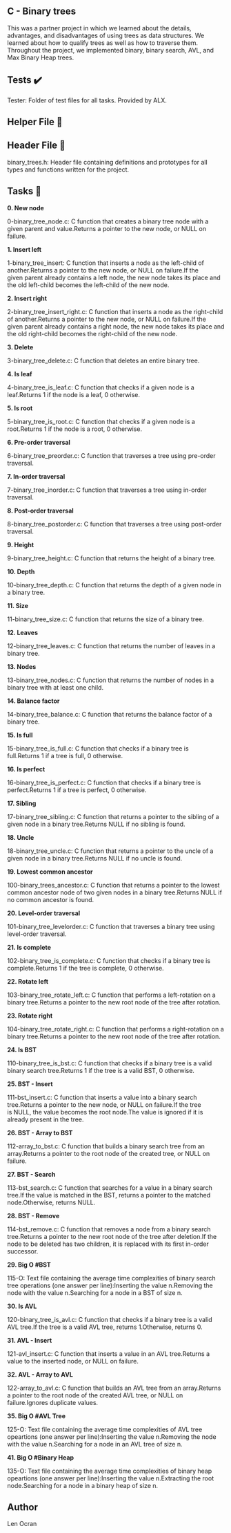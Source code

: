 ## C - Binary trees

This was a partner project in which we learned about the details, advantages, and disadvantages of using trees as data structures. We learned about how to qualify trees as well as how to traverse them. Throughout the project, we implemented binary, binary search, AVL, and Max Binary Heap trees.

## Tests ✔️
Tester: Folder of test files for all tasks. Provided by ALX.

## Helper File 🙌

## Header File 📁
binary_trees.h: Header file containing definitions and prototypes for all types and functions written for the project.

## Tasks 📃

**0. New node**

0-binary_tree_node.c: C function that creates a binary tree node with a given parent and value.Returns a pointer to the new node, or NULL on failure.

**1. Insert left**

1-binary_tree_insert: C function that inserts a node as the left-child of another.Returns a pointer to the new node, or NULL on failure.If the given parent already contains a left node, the new node takes its place and the old left-child becomes the left-child of the new node.

**2. Insert right**

2-binary_tree_insert_right.c: C function that inserts a node as the right-child of another.Returns a pointer to the new node, or NULL on failure.If the given parent already contains a right node, the new node takes its place and the old right-child becomes the right-child of the new node.

**3. Delete**

3-binary_tree_delete.c: C function that deletes an entire binary tree.

**4. Is leaf**

4-binary_tree_is_leaf.c: C function that checks if a given node is a leaf.Returns 1 if the node is a leaf, 0 otherwise.

**5. Is root**

5-binary_tree_is_root.c: C function that checks if a given node is a root.Returns 1 if the node is a root, 0 otherwise.

**6. Pre-order traversal**

6-binary_tree_preorder.c: C function that traverses a tree using pre-order traversal.

**7. In-order traversal**

7-binary_tree_inorder.c: C function that traverses a tree using in-order traversal.

**8. Post-order traversal**

8-binary_tree_postorder.c: C function that traverses a tree using post-order traversal.

**9. Height**

9-binary_tree_height.c: C function that returns the height of a binary tree.

**10. Depth**

10-binary_tree_depth.c: C function that returns the depth of a given node in a binary tree.

**11. Size**

11-binary_tree_size.c: C function that returns the size of a binary tree.

**12. Leaves**

12-binary_tree_leaves.c: C function that returns the number of leaves in a binary tree.

**13. Nodes**

13-binary_tree_nodes.c: C function that returns the number of nodes in a binary tree with at least one child.

**14. Balance factor**

14-binary_tree_balance.c: C function that returns the balance factor of a binary tree.

**15. Is full**

15-binary_tree_is_full.c: C function that checks if a binary tree is full.Returns 1 if a tree is full, 0 otherwise.

**16. Is perfect**

16-binary_tree_is_perfect.c: C function that checks if a binary tree is perfect.Returns 1 if a tree is perfect, 0 otherwise.

**17. Sibling**

17-binary_tree_sibling.c: C function that returns a pointer to the sibling of a given node in a binary tree.Returns NULL if no sibling is found.

**18. Uncle**

18-binary_tree_uncle.c: C function that returns a pointer to the uncle of a given node in a binary tree.Returns NULL if no uncle is found.

**19. Lowest common ancestor**

100-binary_trees_ancestor.c: C function that returns a pointer to the lowest common ancestor node of two given nodes in a binary tree.Returns NULL if no common ancestor is found.

**20. Level-order traversal**

101-binary_tree_levelorder.c: C function that traverses a binary tree using level-order traversal.

**21. Is complete**

102-binary_tree_is_complete.c: C function that checks if a binary tree is complete.Returns 1 if the tree is complete, 0 otherwise.

**22. Rotate left**

103-binary_tree_rotate_left.c: C function that performs a left-rotation on a binary tree.Returns a pointer to the new root node of the tree after rotation.

**23. Rotate right**

104-binary_tree_rotate_right.c: C function that performs a right-rotation on a binary tree.Returns a pointer to the new root node of the tree after rotation.

**24. Is BST**

110-binary_tree_is_bst.c: C function that checks if a binary tree is a valid binary search tree.Returns 1 if the tree is a valid BST, 0 otherwise.

**25. BST - Insert**

111-bst_insert.c: C function that inserts a value into a binary search tree.Returns a pointer to the new node, or NULL on failure.If the tree is NULL, the value becomes the root node.The value is ignored if it is already present in the tree.

**26. BST - Array to BST**

112-array_to_bst.c: C function that builds a binary search tree from an array.Returns a pointer to the root node of the created tree, or NULL on failure.

**27. BST - Search**

113-bst_search.c: C function that searches for a value in a binary search tree.If the value is matched in the BST, returns a pointer to the matched node.Otherwise, returns NULL.

**28. BST - Remove**

114-bst_remove.c: C function that removes a node from a binary search tree.Returns a pointer to the new root node of the tree after deletion.If the node to be deleted has two children, it is replaced with its first in-order successor.

**29. Big O #BST**

115-O: Text file containing the average time complexities of binary search tree operations (one answer per line):Inserting the value n.Removing the node with the value n.Searching for a node in a BST of size n.

**30. Is AVL**

120-binary_tree_is_avl.c: C function that checks if a binary tree is a valid AVL tree.If the tree is a valid AVL tree, returns 1.Otherwise, returns 0.

**31. AVL - Insert**

121-avl_insert.c: C function that inserts a value in an AVL tree.Returns a value to the inserted node, or NULL on failure.

**32. AVL - Array to AVL**

122-array_to_avl.c: C function that builds an AVL tree from an array.Returns a pointer to the root node of the created AVL tree, or NULL on failure.Ignores duplicate values.

**35. Big O #AVL Tree**

125-O: Text file containing the average time complexities of AVL tree opeartions (one answer per line):Inserting the value n.Removing the node with the value n.Searching for a node in an AVL tree of size n.

**41. Big O #Binary Heap**

135-O: Text file containing the average time complexities of binary heap opeartions (one answer per line):Inserting the value n.Extracting the root node.Searching for a node in a binary heap of size n.
## Author
Len Ocran
